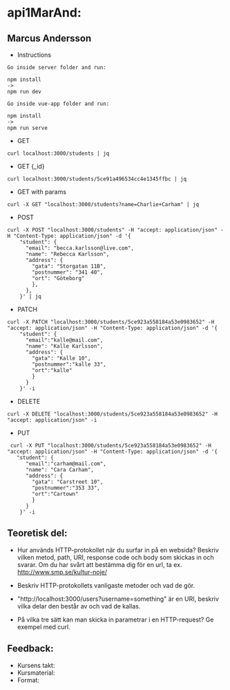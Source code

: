 # api1MarAnd:
## Marcus Andersson

* Instructions
```
Go inside server folder and run:

npm install 
->
npm run dev
```
```
Go inside vue-app folder and run:

npm install 
->
npm run serve
```

* GET
```
curl localhost:3000/students | jq
```

* GET {_id}
```
curl localhost:3000/students/5ce91a496534cc4e1345ffbc | jq
```

* GET with params
```
curl -X GET "localhost:3000/students?name=Charlie+Carham" | jq
```

* POST
```
curl -X POST "localhost:3000/students" -H "accept: application/json" -H "Content-Type: application/json" -d '{
    "student": {
      "email": "becca.karlsson@live.com",
      "name": "Rebecca Karlsson",
      "address": {
        "gata": "Storgatan 11B",
        "postnummer": "341 40",
        "ort": "Göteborg"
        },
      },
    }' | jq
```

* PATCH
```
curl -X PATCH "localhost:3000/students/5ce923a558184a53e0983652" -H "accept: application/json" -H "Content-Type: application/json" -d '{
    "student": {
      "email":"kalle@mail.com",
      "name": "Kalle Karlsson",
      "address": {
        "gata": "Kalle 10",
        "postnummer":"kalle 33",
        "ort":"kalle"
        }
      }
    }' -i
```

* DELETE
```
curl -X DELETE "localhost:3000/students/5ce923a558184a53e0983652" -H "accept: application/json" -i
```

* PUT
```
 curl -X PUT "localhost:3000/students/5ce923a558184a53e0983652" -H "accept: application/json" -H "Content-Type: application/json" -d '{
   "student": {
      "email":"carham@mail.com",
      "name": "Cara Carham",
      "address": {
        "gata": "Carstreet 10",
        "postnummer":"353 33",
        "ort":"Cartown"
        }
      }
    }' -i
```

## Teoretisk del:
* Hur används HTTP-protokollet när du surfar in på en websida? Beskriv vilken metod, path, URI, response code och body som skickas in och svarar. Om du har svårt att bestämma dig för en url, ta ex. http://www.smp.se/kultur-noje/

* Beskriv HTTP-protokollets vanligaste metoder och vad de gör.

* "http://localhost:3000/users?username=something" är en URI, beskriv vilka delar den består av och vad de kallas.

* På vilka tre sätt kan man skicka in parametrar i en HTTP-request? Ge exempel med curl.


## Feedback:
* Kursens takt:
* Kursmaterial:
* Format: